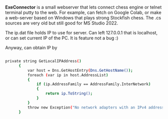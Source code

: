 
<b>ExeConnector</b> is a small webserver that lets connect chess engine or telnet terminal putty to the web. For example, can fetch on Google Colab, or make a web-server based on Windows that plays strong Stockfish chess. The .cs sources are very old but still good for MS Studio 2022.

The ip.dat file holds IP to use for server. Can left 127.0.0.1 that is localhost, or can set current IP of the PC.
It is feature not a bug :)

Anyway, can obtain IP by

  ```sh

 private string GetLocalIPAddress()
        {
            var host = Dns.GetHostEntry(Dns.GetHostName());
            foreach (var ip in host.AddressList)
            {
                if (ip.AddressFamily == AddressFamily.InterNetwork)
                {
                    return ip.ToString();
                }
            }
            throw new Exception("No network adapters with an IPv4 address in the system!");
        }

  ```
